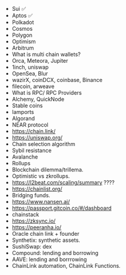 - Sui ✅
- Aptos ✅
- Polkadot
- Cosmos
- Polygon
- Optimism
- Arbitrum
- What is multi chain wallets?
- Orca, Meteora, Jupiter
- 1inch, uniswap
- OpenSea, Blur
- wazirX, coinDCX, coinbase, Binance
- filecoin, arweave
- What is RPC/ RPC Providers
- Alchemy, QuickNode
- Stable coins
- lamports
- Algorand
- NEAR protocol
- https://chain.link/
- https://uniswap.org/
- Chain selection algorithm
- Sybil resistance
- Avalanche
- Rollups
- Blockchain dilemma/trillema.
- Optimistic vs zkrollups.
- https://l2beat.com/scaling/summary ????
- https://chainlist.org/
- Bridging funds.
- https://www.nansen.ai/
- https://passport.gitcoin.co/#/dashboard
- chainstack
- https://zksync.io/
- https://peeranha.io/
- Oracle chain link + founder
- Synthetix: synthetic assets.
- SushiSwap: dex
- Compound: lending and borrowing
- AAVE: lending and borrrowing
- ChainLink automation, ChainLink Functions.
